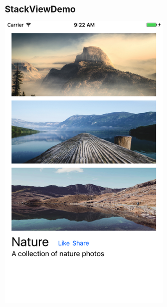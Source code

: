 # StackViewDemo

![ScreenShot](https://github.com/nasim-ahmed/StackViewDemo/blob/master/screen1.png)
